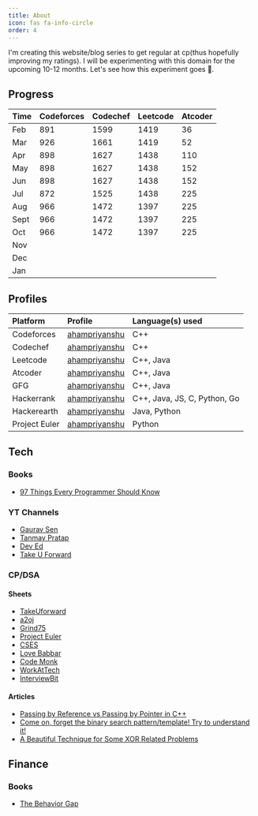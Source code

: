 ```yaml
---
title: About
icon: fas fa-info-circle
order: 4
---
```


I'm creating this website/blog series to get regular at cp(thus hopefully improving my ratings). I will be experimenting with this domain for the upcoming 10-12 months. Let's see how this experiment goes 🤞.

## Progress

| Time | Codeforces | Codechef | Leetcode | Atcoder |
| :--- | :--------- | :------- | :------- | :------ |
| Feb  | 891        | 1599     | 1419     | 36      |
| Mar  | 926        | 1661     | 1419     | 52      |
| Apr  | 898        | 1627     | 1438     | 110     |
| May  | 898        | 1627     | 1438     | 152     |
| Jun  | 898        | 1627     | 1438     | 152     |
| Jul  | 872        | 1525     | 1438     | 225     |
| Aug  | 966        | 1472     | 1397     | 225     |
| Sept | 966        | 1472     | 1397     | 225     |
| Oct  | 966        | 1472     | 1397     | 225     |
| Nov  |            |          |          |
| Dec  |            |          |          |
| Jan  |            |          |          |

## Profiles

| Platform      | Profile                                                                    | Language(s) used             |
| :------------ | :------------------------------------------------------------------------- | :--------------------------- |
| Codeforces    | [ahampriyanshu](https://codeforces.com/profile/ahampriyanshu)              | C++                          |
| Codechef      | [ahampriyanshu](https://www.codechef.com/users/ahampriyanshu)              | C++                          |
| Leetcode      | [ahampriyanshu](https://leetcode.com/ahampriyanshu/)                       | C++, Java                    |
| Atcoder       | [ahampriyanshu](https://atcoder.jp/users/ahampriyanshu)                    | C++, Java                    |
| GFG           | [ahampriyanshu](https://auth.geeksforgeeks.org/user/ahampriyanshu/profile) | C++, Java                    |
| Hackerrank    | [ahampriyanshu](https://www.hackerrank.com/ahampriyanshu)                  | C++, Java, JS, C, Python, Go |
| Hackerearth   | [ahampriyanshu](https://www.hackerearth.com/@ahampriyanshu)                | Java, Python                 |
| Project Euler | [ahampriyanshu](https://ahampriyanshu.com/cp/categories/projecteuler/)     | Python                       |

## Tech

### Books

- [97 Things Every Programmer Should Know](https://97-things-every-x-should-know.gitbook.io/97-things-every-programmer-should-know/)

### YT Channels

- [Gaurav Sen](https://www.youtube.com/c/GauravSensei)
- [Tanmay Pratap](https://www.youtube.com/c/TanayPratap)
- [Dev Ed](https://www.youtube.com/c/DevEd)
- [Take U Forward](https://www.youtube.com/c/takeUforward)

### CP/DSA

#### Sheets

- [TakeUforward](https://takeuforward.org/interviews/strivers-sde-sheet-top-coding-interview-problems/)
- [a2oj](https://a2oj.com/)
- [Grind75](https://www.techinterviewhandbook.org/grind75?hours=9&weeks=17)
- [Project Euler](https://projecteuler.net/)
- [CSES](https://cses.fi/problemset/)
- [Love Babbar](https://drive.google.com/file/d/1FMdN_OCfOI0iAeDlqswCiC2DZzD4nPsb/view)
- [Code Monk](https://www.hackerearth.com/practice/codemonk/)
- [WorkAtTech](https://workat.tech/problem-solving/lists/six-month-dsa-practice-sheet/practice)
- [InterviewBit](https://www.interviewbit.com/)

#### Articles

- [Passing by Reference vs Passing by Pointer in C++](https://hackr.io/blog/pass-by-reference-vs-pass-by-pointer)
- [Come on, forget the binary search pattern/template! Try to understand it!](https://leetcode.com/problems/search-insert-position/discuss/249092/Come-on-forget-the-binary-search-patterntemplate!-Try-understand-it!)
- [A Beautiful Technique for Some XOR Related Problems](https://codeforces.com/blog/entry/68953)

## Finance

### Books

- [The Behavior Gap](https://www.pdfdrive.com/the-behavior-gap-simple-ways-to-stop-doing-dumb-things-with-money-e176362005.html)
